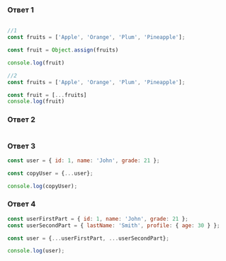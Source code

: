 ### Ответ 1

```js

//1
const fruits = ['Apple', 'Orange', 'Plum', 'Pineapple'];

const fruit = Object.assign(fruits)

console.log(fruit)

//2
const fruits = ['Apple', 'Orange', 'Plum', 'Pineapple'];

const fruit = [...fruits]
console.log(fruit)
```

### Ответ 2

```js
```

### Ответ 3

```js
const user = { id: 1, name: 'John', grade: 21 };

const copyUser = {...user};

console.log(copyUser);
```

### Ответ 4

```js
const userFirstPart = { id: 1, name: 'John', grade: 21 };
const userSecondPart = { lastName: 'Smith', profile: { age: 30 } };

const user = {...userFirstPart, ...userSecondPart};

console.log(user);
```